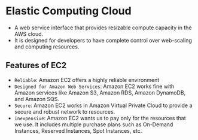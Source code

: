 # Elastic Computing Cloud

- A web service interface that provides resizable compute capacity in the AWS cloud.
- It is designed for developers to have complete control over web-scaling and computing resources.

## Features of EC2

- `Reliable`: Amazon EC2 offers a highly reliable environment
- `Designed for Amazon Web Services`: Amazon EC2 works fine with Amazon services like Amazon S3, Amazon RDS, Amazon DynamoDB, and Amazon SQS.
- `Secure`: Amazon EC2 works in Amazon Virtual Private Cloud to provide a secure and robust network to resources.
- `Inexpensive`: Amazon EC2 wants us to pay only for the resources that we use. It includes multiple purchase plans such as On-Demand Instances, Reserved Instances, Spot Instances, etc.
